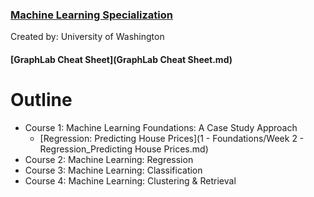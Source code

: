 ### [Machine Learning Specialization](https://www.coursera.org/specializations/machine-learning)
Created by: University of Washington

#### [GraphLab Cheat Sheet](GraphLab Cheat Sheet.md)

# Outline
* Course 1: Machine Learning Foundations: A Case Study Approach
    * [Regression: Predicting House Prices](1 - Foundations/Week 2 - Regression_Predicting House Prices.md)
* Course 2: Machine Learning: Regression
* Course 3: Machine Learning: Classification
* Course 4: Machine Learning: Clustering & Retrieval
